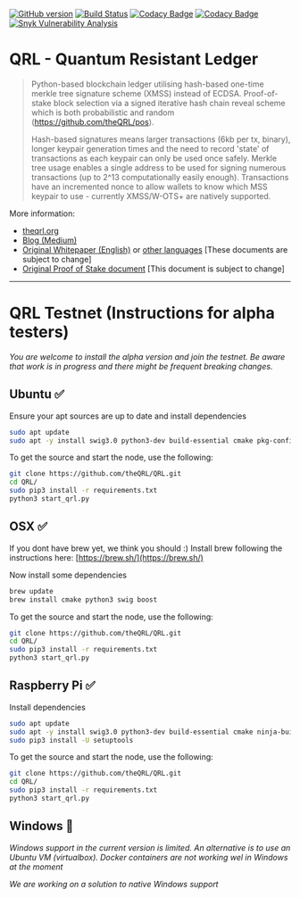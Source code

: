 [![GitHub version](https://badge.fury.io/gh/theqrl%2Fqrl.svg)](https://badge.fury.io/gh/theqrl%2Fqrl)
[![Build Status](https://travis-ci.org/theQRL/QRL.svg?branch=master)](https://travis-ci.org/theQRL/QRL)
[![Codacy Badge](https://api.codacy.com/project/badge/Grade/37ffe8d11be94eb5aeb5d29379dd3543)](https://www.codacy.com/app/jleni/QRL?utm_source=github.com&utm_medium=referral&utm_content=theQRL/QRL&utm_campaign=badger)
[![Codacy Badge](https://api.codacy.com/project/badge/Coverage/37ffe8d11be94eb5aeb5d29379dd3543)](https://www.codacy.com/app/jleni/QRL?utm_source=github.com&amp;utm_medium=referral&amp;utm_content=theQRL/QRL&amp;utm_campaign=Badge_Coverage)
[![Snyk Vulnerability Analysis](https://snyk.io/test/github/theQRL/QRL/badge.svg)](https://snyk.io/test/github/theQRL/QRL)

# QRL - Quantum Resistant Ledger 

> Python-based blockchain ledger utilising hash-based one-time merkle tree signature scheme (XMSS) instead of ECDSA. Proof-of-stake block selection via a signed iterative hash chain reveal scheme which is both probabilistic and random (https://github.com/theQRL/pos).
>
> Hash-based signatures means larger transactions (6kb per tx, binary), longer keypair generation times and the need to record 'state' of transactions as each keypair can only be used once safely. Merkle tree usage enables a single address to be used for signing numerous transactions (up to 2^13 computationally easily enough). Transactions have an incremented nonce to allow wallets to know which MSS keypair to use - currently XMSS/W-OTS+ are natively supported.

More information:
 - [theqrl.org](https://theqrl.org)
 - [Blog (Medium)](https://medium.com/the-quantum-resistant-ledger)
 - [Original Whitepaper (English)](https://github.com/theQRL/Whitepaper/blob/master/QRL_whitepaper.pdf) or [other languages](https://github.com/theQRL/Whitepaper/blob/master) [These documents are subject to change]
 - [Original Proof of Stake document](https://github.com/theQRL/pos) [This document is subject to change]
 

----------------------


# QRL Testnet (Instructions for alpha testers)

*You are welcome to install the alpha version and join the testnet. Be aware that work is in progress and there might be frequent breaking changes.*

## Ubuntu :white_check_mark:

Ensure your apt sources are up to date and install dependencies

```bash
sudo apt update
sudo apt -y install swig3.0 python3-dev build-essential cmake pkg-config libboost-random-dev libssl-dev libffi-dev
```

To get the source and start the node, use the following:

```bash
git clone https://github.com/theQRL/QRL.git
cd QRL/
sudo pip3 install -r requirements.txt
python3 start_qrl.py
```

## OSX :white_check_mark:
If you dont have brew yet, we think you should :) Install brew following the instructions here: [https://brew.sh/](https://brew.sh/)

Now install some dependencies

```bash
brew update
brew install cmake python3 swig boost
```

To get the source and start the node, use the following:

```bash
git clone https://github.com/theQRL/QRL.git
cd QRL/
sudo pip3 install -r requirements.txt
python3 start_qrl.py
```

## Raspberry Pi :white_check_mark:

Install dependencies
```bash
sudo apt update
sudo apt -y install swig3.0 python3-dev build-essential cmake ninja-build libboost-random-dev libssl-dev libffi-dev
sudo pip3 install -U setuptools
```

To get the source and start the node, use the following:

```bash
git clone https://github.com/theQRL/QRL.git
cd QRL/
sudo pip3 install -r requirements.txt
python3 start_qrl.py
```

## Windows :seedling:

*Windows support in the current version is limited. An alternative is to use an Ubuntu VM (virtualbox). Docker containers are not working wel in Windows at the moment*

*We are working on a solution to native Windows support*
